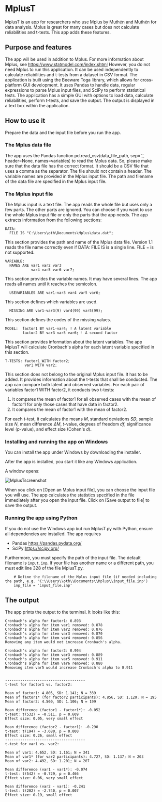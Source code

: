 # MplusT
MplusT is an app for researchers who use Mplus by Muthén and Muthén for data analysis. Mplus is great for many cases but does not calculate reliabilities and t-tests. This app adds these features.

## Purpose and features
The app will be used in addition to Mplus. For more information about Mplus, see https://www.statmodel.com/index.shtml
However, you do not need Mplus to run this application. It can be used independently to calculate reliabilities and t-tests from a dataset in CSV format.
The application is built using the Beeware Toga library, which allows for cross-platform GUI development.
It uses Pandas to handle data, regular expressions to parse Mplus input files, and SciPy to perform statistical tests.
The application has a simple GUI with options to load data, calculate reliabilities, perform t-tests, and save the output. The output is displayed in a text box within the application.

## How to use it
Prepare the data and the input file before you run the app.

### The Mplus data file
The app uses the Pandas function pd.read_csv(data_file_path, sep=',', header=None, names=variables) to read the Mplus data. So, please make sure that the data file has the correct format. It should be a CSV file that uses a comma as the separator. The file should not contain a header. The variable names are provided in the Mplus input file.
The path and filename of the data file are specified in the Mplus input file.

### The Mplus input file
The Mplus input is a text file. The app reads the whole file but uses only a few parts. The other parts are ignored. You can choose if you want to use the whole Mplus input file or only the parts that the app needs. The app extracts information from the following sections:

```
DATA:
  FILE IS "C:\Users\oth\Documents\Mplus\data.dat";
```
This section provides the path and name of the Mplus data file. Version 1.1 reads the file name correctly even if DATA: FILE IS is a single line. FILE = is not supported.

```
VARIABLE:
  NAMES ARE var1 var2 var3
            var4 var5 var6 var7;
```
This section provides the variable names. It may have several lines. The app reads all names until it reaches the semicolon.

```
  USEVARIABLES ARE var1-var3 var4 var5 var6;
```
This section defines which variables are used.

```
  MISSING ARE var1-var3(9) var4(99) var5(99);
```
This section defines the codes of the missing values.

```
MODEL:  factor1 BY var1-var4; ! A latent variable
        factor2 BY var3 var5 var6; ! A second factor
```
This section provides information about the latent variables. The app MplusT will calculate Cronbach's alpha for each latent variable specified in this section.

```
T-TESTS: factor1 WITH factor2;
         var1 WITH var2;
```
This section does not belong to the original Mplus input file. It has to be added. It provides information about the t-tests that shall be conducted. The app can compare both latent and observed variables. For each pair of variables factor1 WITH factor2, it conducts two t-tests:
1. It compares the mean of factor1 for all observed cases with the mean of factor1 for only those cases that have data in factor2.
2. It compares the mean of factor1 with the mean of factor2.

For each t-test, it calculates the means *M*, standard deviations *SD*, sample size *N*, mean difference *&#916;M*, *t*-value, degrees of freedom *df*, significance level (*p*-value), and effect size (Cohen's *d*).

### Installing and running the app on Windows
You can install the app under Windows by downloading the installer.

After the app is installed, you start it like any Windows application.

A window opens:

![MplusTscreenshot](https://github.com/user-attachments/assets/b410e751-53f7-4a4c-b50b-954c1e74552d)

When you click on [Open an Mplus input file], you can choose the input file you will use.
The app calculates the statistics specified in the file immediately after you open the input file.
Click on [Save output to file] to save the output.

### Running the app using Python
If you do not use the Windows app but run MplusT.py with Python, ensure all dependencies are installed. The app requires
* Pandas https://pandas.pydata.org/
* SciPy https://scipy.org/

Furthermore, you must specify the path of the input file. The default filename is `input.inp`. If your file has another name or a different path, you must edit line 328 of the file MplusT.py.

```
    # Define the filename of the Mplus input file (if needed including the path, e.g. 'C:\\Users\\oth\\Documents\\Mplus\\input_file.inp')
    inp_file = 'input_file.inp'
```

## The output
The app prints the output to the terminal. It looks like this:

```
Cronbach's alpha for factor1: 0.893
Cronbach's alpha for item var1 removed: 0.878
Cronbach's alpha for item var2 removed: 0.876
Cronbach's alpha for item var3 removed: 0.870
Cronbach's alpha for item var4 removed: 0.856
Removing any item would not increase Cronbach's alpha.

Cronbach's alpha for factor2: 0.904
Cronbach's alpha for item var3 removed: 0.889
Cronbach's alpha for item var5 removed: 0.911
Cronbach's alpha for item var6 removed: 0.880
Removing item var5 would increase Cronbach's alpha to 0.911


-------------------------------------
t-test for factor1 vs. factor2:

Mean of factor1: 4.805, SD: 1.141; N = 339
Mean of factor1* (for factor2 participants): 4.856, SD: 1.120; N = 195
Mean of factor2: 4.560, SD: 1.106; N = 199

Mean difference (factor1 - factor1*): -0.052
t-test: t(532) = -0.511, p = 0.609
Effect size: 0.05, very small effect

Mean difference (factor2 - factor1): -0.290
t-test: t(194) = -3.680, p = 0.000
Effect size: 0.26, small effect
-------------------------------------
t-test for var1 vs. var2:

Mean of var1: 4.652, SD: 1.161; N = 341
Mean of var1* (for var2 participants): 4.727, SD: 1.137; N = 203
Mean of var2: 4.492, SD: 1.201; N = 207

Mean difference (var1 - var1*): -0.074
t-test: t(542) = -0.729, p = 0.466
Effect size: 0.06, very small effect

Mean difference (var2 - var1): -0.241
t-test: t(202) = -2.740, p = 0.007
Effect size: 0.19, small effect
```
